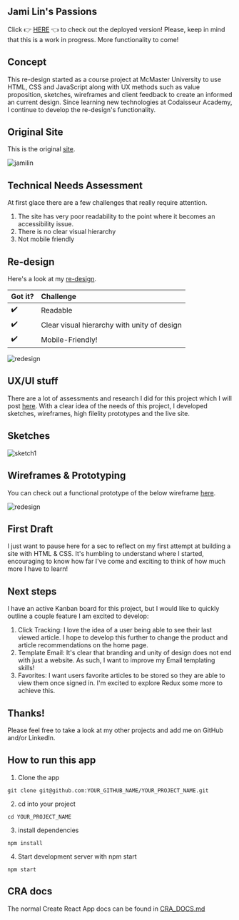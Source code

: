
## Jami Lin's Passions

Click :point_right: [HERE](https://jami-lin-redesign.netlify.app/) :point_left: to check out the deployed version!
Please, keep in mind that this is a work in progress. More functionality to come!

## Concept

This re-design started as a course project at McMaster University to use HTML, CSS and JavaScript along with UX methods such as value proposition, sketches, wireframes and client feedback to create an informed an current design. Since learning new technologies at Codaisseur Academy, I continue to develop the re-design's functionality.

## Original Site

This is the original [site](jamilin.com).

![jamilin](https://github.com/anpospisil/jami-lin-frontend/blob/development/project/jamilinoriginal.png)

## Technical Needs Assessment

At first glace there are a few challenges that really require attention.

1. The site has very poor readability to the point where it becomes an accessibility issue.
2. There is no clear visual hierarchy
3. Not mobile friendly 

## Re-design

Here's a look at my [re-design](https://jami-lin-redesign.netlify.app/).

Got it? | Challenge |
:------------ | :-------------| 
:heavy_check_mark:| Readable |
:heavy_check_mark:| Clear visual hierarchy with unity of design|
:heavy_check_mark:| Mobile-Friendly!|

![redesign](https://github.com/anpospisil/jami-lin-frontend/blob/development/project/jamilinredesign.png)

## UX/UI stuff

There are a lot of assessments and research I did for this project which I will post [here](#). With a clear idea of the needs of this project, I developed sketches, wireframes, high filelity prototypes and the live site.

## Sketches

![sketch1](https://github.com/anpospisil/jami-lin-frontend/blob/development/project/sketch1.jpg)

## Wireframes & Prototyping

You can check out a functional prototype of the below wireframe [here](https://invis.io/WMOOV3FP7SX#/326741235_JLP-Home---Wireframe-Cc-Premium_-1--pdf_1).

![redesign](https://github.com/anpospisil/jami-lin-frontend/blob/development/project/jamilinwireframe1.jpg)


## First Draft

I just want to pause here for a sec to reflect on my first attempt at building a site with HTML & CSS. It's humbling to understand where I started, encouraging to know how far I've come and exciting to think of how much more I have to learn!

## Next steps

I have an active Kanban board for this project, but I would like to quickly outline a couple feature I am excited to develop:

1. Click Tracking: I love the idea of a user being able to see their last viewed article. I hope to develop this further to change the product and article recommendations on the home page.
2. Template Email: It's clear that branding and unity of design does not end with just a website. As such, I want to improve my Email templating skills! 
3. Favorites: I want users favorite articles to be stored so they are able to view them once signed in. I'm excited to explore Redux some more to achieve this.

## Thanks!

Please feel free to take a look at my other projects and add me on GitHub and/or LinkedIn.

## How to run this app

1. Clone the app

```
git clone git@github.com:YOUR_GITHUB_NAME/YOUR_PROJECT_NAME.git
```

2. cd into your project

```
cd YOUR_PROJECT_NAME
```

3. install dependencies

```
npm install
```

4. Start development server with npm start

```
npm start
```

## CRA docs

The normal Create React App docs can be found in [CRA_DOCS.md](./CRA_DOCS.md)
